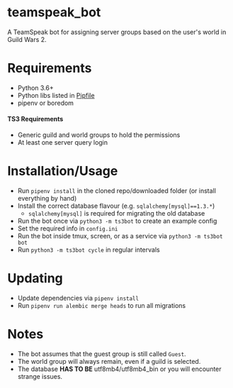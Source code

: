# teamspeak_bot
A TeamSpeak bot for assigning server groups based on the user's world in Guild Wars 2.

# Requirements 
* Python 3.6+
* Python libs listed in [Pipfile](Pipfile)
* pipenv or boredom
#### TS3 Requirements
* Generic guild and world groups to hold the permissions
* At least one server query login

# Installation/Usage
- Run `pipenv install` in the cloned repo/downloaded folder (or install everything by hand)
- Install the correct database flavour (e.g. `sqlalchemy[mysql]==1.3.*`)
    - `sqlalchemy[mysql]` is required for migrating the old database
- Run the bot once via `python3 -m ts3bot` to create an example config
- Set the required info in `config.ini`
- Run the bot inside tmux, screen, or as a service via `python3 -m ts3bot bot`
- Run `python3 -m ts3bot cycle` in regular intervals

# Updating
- Update dependencies via `pipenv install`
- Run `pipenv run alembic merge heads` to run all migrations

# Notes
- The bot assumes that the guest group is still called `Guest`.
- The world group will always remain, even if a guild is selected.
- The database **HAS TO BE** utf8mb4/utf8mb4_bin or you will encounter strange issues.